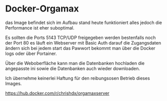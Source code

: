 # Docker-Orgamax

das Image befindet sich im Aufbau stand heute funktioniert alles jedoch die Performance ist eher suboptimal.

Es sollten die Ports 5143 TCP/UDP freigegeben werden bestenfalls noch der Port 80 es läuft ein Webserver mit Basic Auth darauf die Zugangsdaten ändern sich bei jedem start das Pawwort bekommt man über die Docker logs oder über Portainer.

Über die Weboberfläche kann man die Datenbanken hochladen die angepasste ini sowie die Datenbanken auch wieder downloaden.

Ich übernehme keinerlei Haftung für den reibungsosen Betrieb dieses Images.

https://hub.docker.com/r/chrishdx/orgamaxserver


